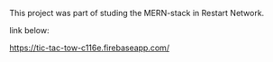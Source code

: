 This project was part of studing the MERN-stack in Restart Network.

link below:

https://tic-tac-tow-c116e.firebaseapp.com/

